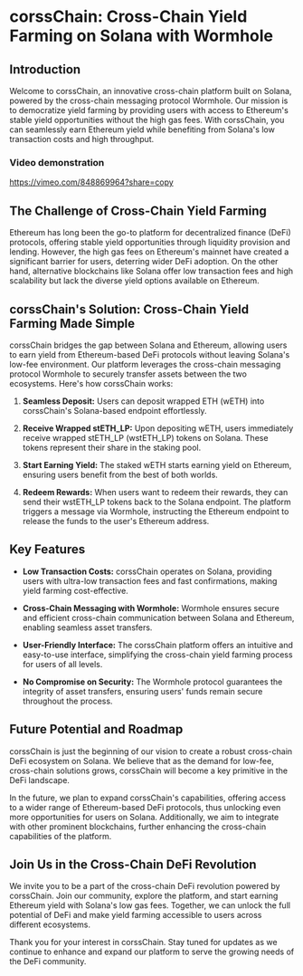 # corssChain: Cross-Chain Yield Farming on Solana with Wormhole

## Introduction

Welcome to corssChain, an innovative cross-chain platform built on Solana, powered by the cross-chain messaging protocol Wormhole. Our mission is to democratize yield farming by providing users with access to Ethereum's stable yield opportunities without the high gas fees. With corssChain, you can seamlessly earn Ethereum yield while benefiting from Solana's low transaction costs and high throughput.

### Video demonstration
https://vimeo.com/848869964?share=copy

## The Challenge of Cross-Chain Yield Farming

Ethereum has long been the go-to platform for decentralized finance (DeFi) protocols, offering stable yield opportunities through liquidity provision and lending. However, the high gas fees on Ethereum's mainnet have created a significant barrier for users, deterring wider DeFi adoption. On the other hand, alternative blockchains like Solana offer low transaction fees and high scalability but lack the diverse yield options available on Ethereum.

## corssChain's Solution: Cross-Chain Yield Farming Made Simple

corssChain bridges the gap between Solana and Ethereum, allowing users to earn yield from Ethereum-based DeFi protocols without leaving Solana's low-fee environment. Our platform leverages the cross-chain messaging protocol Wormhole to securely transfer assets between the two ecosystems. Here's how corssChain works:

1. **Seamless Deposit:** Users can deposit wrapped ETH (wETH) into corssChain's Solana-based endpoint effortlessly.

2. **Receive Wrapped stETH_LP:** Upon depositing wETH, users immediately receive wrapped stETH_LP (wstETH_LP) tokens on Solana. These tokens represent their share in the staking pool.

3. **Start Earning Yield:** The staked wETH starts earning yield on Ethereum, ensuring users benefit from the best of both worlds.

4. **Redeem Rewards:** When users want to redeem their rewards, they can send their wstETH_LP tokens back to the Solana endpoint. The platform triggers a message via Wormhole, instructing the Ethereum endpoint to release the funds to the user's Ethereum address.

## Key Features

- **Low Transaction Costs:** corssChain operates on Solana, providing users with ultra-low transaction fees and fast confirmations, making yield farming cost-effective.

- **Cross-Chain Messaging with Wormhole:** Wormhole ensures secure and efficient cross-chain communication between Solana and Ethereum, enabling seamless asset transfers.

- **User-Friendly Interface:** The corssChain platform offers an intuitive and easy-to-use interface, simplifying the cross-chain yield farming process for users of all levels.

- **No Compromise on Security:** The Wormhole protocol guarantees the integrity of asset transfers, ensuring users' funds remain secure throughout the process.

## Future Potential and Roadmap

corssChain is just the beginning of our vision to create a robust cross-chain DeFi ecosystem on Solana. We believe that as the demand for low-fee, cross-chain solutions grows, corssChain will become a key primitive in the DeFi landscape.

In the future, we plan to expand corssChain's capabilities, offering access to a wider range of Ethereum-based DeFi protocols, thus unlocking even more opportunities for users on Solana. Additionally, we aim to integrate with other prominent blockchains, further enhancing the cross-chain capabilities of the platform.

## Join Us in the Cross-Chain DeFi Revolution

We invite you to be a part of the cross-chain DeFi revolution powered by corssChain. Join our community, explore the platform, and start earning Ethereum yield with Solana's low gas fees. Together, we can unlock the full potential of DeFi and make yield farming accessible to users across different ecosystems.

Thank you for your interest in corssChain. Stay tuned for updates as we continue to enhance and expand our platform to serve the growing needs of the DeFi community.
